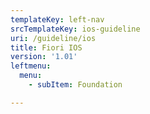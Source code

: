```yaml
---
templateKey: left-nav
srcTemplateKey: ios-guideline
uri: /guideline/ios
title: Fiori IOS
version: '1.01'
leftmenu:
  menu:
    - subItem: Foundation

---
```


